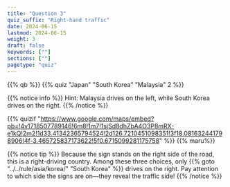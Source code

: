 ```yaml
---
title: "Question 3"
quiz_suffix: "Right-hand traffic"
date: 2024-06-15
lastmod: 2024-06-15
weight: 3
draft: false
keywords: [""]
sections: [""]
pagetype: "quiz"
---
```


{{% qb %}}
{{% quiz "Japan" "South Korea" "Malaysia" 2 %}}


{{% notice info %}}
Hint: Malaysia drives on the left, while South Korea drives on the right.
{{% /notice %}}

{{% quizif "https://www.google.com/maps/embed?pb=!4v1718507789146!6m8!1m7!1sjSd8dhZbA4O3P8mRX-e1kQ!2m2!1d33.41342365794524!2d126.7210451098351!3f18.081632441798906!4f-3.465725837173622!5f0.6715099281175758" %}}
{{% maru%}}



<div class="googlemap-if ansarea transparent-area">
{{% notice tip %}}
Because the sign stands on the right side of the road, this is a right-driving country. Among these three choices, only {{% goto "../../rule/asia/korea/" "South Korea" %}} drives on the right. Pay attention to which side the signs are on—they reveal the traffic side!
{{% /notice %}}

</div>

